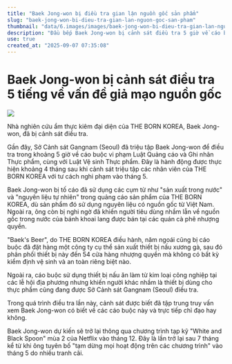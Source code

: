 ```yaml
---
title: "Baek Jong-won bị điều tra gian lận nguồn gốc sản phẩm"
slug: "baek-jong-won-bi-dieu-tra-gian-lan-nguon-goc-san-pham"
thumbnail: "data/6.images/images/baek-jong-won-bi-dieu-tra-gian-lan-nguon-goc-san-pham.webp"
description: "Đầu bếp Baek Jong-won bị cảnh sát điều tra 5 giờ về cáo buộc giả mạo nguồn gốc sản phẩm của THE BORN KOREA, sử dụng thiết bị không kiểm định và các vi phạm khác."
use: true
created_at: "2025-09-07 07:35:08"
---
```


# Baek Jong-won bị cảnh sát điều tra 5 tiếng về vấn đề giả mạo nguồn gốc

![](/images/20250906-00000117-kstylens-000-1-view.webp)

Nhà nghiên cứu ẩm thực kiêm đại diện của THE BORN KOREA, Baek Jong-won, đã bị cảnh sát điều tra.

Gần đây, Sở Cảnh sát Gangnam (Seoul) đã triệu tập Baek Jong-won để điều tra trong khoảng 5 giờ về cáo buộc vi phạm Luật Quảng cáo và Ghi nhãn Thực phẩm, cùng với Luật Vệ sinh Thực phẩm. Đây là hành động được thực hiện khoảng 4 tháng sau khi cảnh sát triệu tập các nhân viên của THE BORN KOREA với tư cách nghi phạm vào tháng 5.

Baek Jong-won bị tố cáo đã sử dụng các cụm từ như "sản xuất trong nước" và "nguyên liệu tự nhiên" trong quảng cáo sản phẩm của THE BORN KOREA, dù sản phẩm đó sử dụng nguyên liệu có nguồn gốc từ Việt Nam. Ngoài ra, ông còn bị nghi ngờ đã khiến người tiêu dùng nhầm lẫn về nguồn gốc trong nước của bánh khoai lang được bán tại các quán cà phê nhượng quyền.

"Baek's Beer", do THE BORN KOREA điều hành, năm ngoái cũng bị cáo buộc đã đặt hàng một công ty cụ thể sản xuất thiết bị nấu xương gà, sau đó phân phối thiết bị này đến 54 cửa hàng nhượng quyền mà không có bất kỳ kiểm định vệ sinh và an toàn riêng biệt nào.

Ngoài ra, cáo buộc sử dụng thiết bị nấu ăn làm từ kim loại công nghiệp tại các lễ hội địa phương nhưng khiến người khác nhầm là thiết bị dùng cho thực phẩm cũng đang được Sở Cảnh sát Gangnam (Seoul) điều tra.

Trong quá trình điều tra lần này, cảnh sát được biết đã tập trung truy vấn xem Baek Jong-won có biết về các cáo buộc này và trực tiếp chỉ đạo hay không.

Baek Jong-won dự kiến sẽ trở lại thông qua chương trình tạp kỹ "White and Black Spoon" mùa 2 của Netflix vào tháng 12. Đây là lần trở lại sau 7 tháng kể từ khi ông tuyên bố "tạm dừng mọi hoạt động trên các chương trình" vào tháng 5 do nhiều tranh cãi.